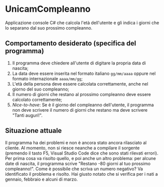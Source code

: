 # UnicamCompleanno
Applicazione console C# che calcola l'età dell'utente e gli indica i giorni che lo separano dal suo prossimo compleanno.

## Comportamento desiderato (specifica del programma)
1. Il programma deve chiedere all'utente di digitare la propria data di nascita;
2. La data deve essere inserita nel formato italiano `gg/mm/aaaa` oppure nel formato internazionale `aaaa/mm/gg`;
3. L'età della persona deve essere calcolata correttamente, anche nel giorno del suo compleanno;
4. Il numero di giorni che restano al prossimo compleanno deve essere calcolato correttamente;
5. *Nice-to-have*: Se è il giorno del compleanno dell'utente, il programma non deve scrivere il numero di giorni che restano ma deve scrivere "Tanti auguri!".

## Situazione attuale
Il programma ha dei problemi e non è ancora stato ancora rilasciato al cliente. Al momento, non si riesce neanche a compilare il sorgente (premendo il tasto F5, Visual Studio Code dice che sono stati rilevati errori).
Per prima cosa va risolto quello, e poi anche un altro problema: per alcune date di nascita, il programma scrive "Restano -80 giorni al tuo prossimo compleanno!".
Come è possibile che scriva un numero negativo? Va identificato il problema e risolto. Hai giusto notato che si verifica per i nati a gennaio, febbraio e alcuni di marzo.